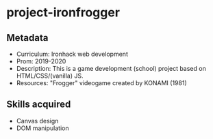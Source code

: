 # project-ironfrogger
## Metadata
* Curriculum: Ironhack web development
* Prom: 2019-2020
* Description: This is a game development (school) project based on HTML/CSS/(vanilla) JS.
* Resources: "Frogger" videogame created by KONAMI (1981)

## Skills acquired
* Canvas design
* DOM manipulation
